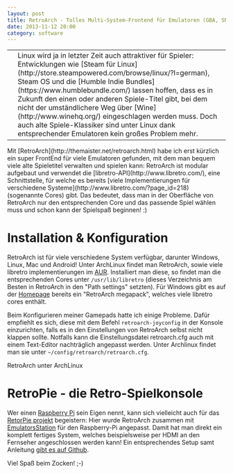 ```yaml
---
layout: post
title: RetroArch - Tolles Multi-System-Frontend für Emulatoren (GBA, SNES uvm.)
date: 2013-11-12 20:00
category: software
---
```

<table cellpadding="0" cellspacing="0" border="0">
<tr>
<td>
<img src="{{site.url}}/images/blog/joypad.png" class="lefticon" alt="" />
</td>
<td markdown="1">
Linux wird ja in letzter Zeit auch attraktiver für Spieler: Entwicklungen wie [Steam für Linux](http://store.steampowered.com/browse/linux/?l=german), Steam OS und die [Humble Indie Bundles](https://www.humblebundle.com/) lassen hoffen, dass es in Zukunft den einen oder anderen Spiele-Titel gibt, bei dem nicht der umständlichere Weg über [Wine](http://www.winehq.org/) eingeschlagen werden muss. Doch auch alte Spiele-Klassiker sind unter Linux dank entsprechender Emulatoren kein großes Problem mehr. 
</td>
</tr>
</table>
<!--more-->
Mit [RetroArch](http://themaister.net/retroarch.html) habe ich erst kürzlich ein super FrontEnd für viele Emulatoren gefunden, mit dem man bequem viele alte Spieletitel verwalten und spielen kann: RetroArch ist modular aufgebaut und verwendet die [libretro-API](http://www.libretro.com/), eine Schnittstelle, für welche es bereits [viele Implementierungen für verschiedene Systeme](http://www.libretro.com/?page_id=218) (sogenannte Cores) gibt. Das bedeutet, dass man in der Oberfläche von RetroArch nur den entsprechenden Core und das passende Spiel wählen muss und schon kann der Spielspaß beginnen! :)

Installation & Konfiguration
============================
RetroArch ist für viele verschiedene System verfügbar, darunter Windows, Linux, Mac und Android! Unter ArchLinux findet man RetroArch, sowie viele libretro implementierungen im [AUR](https://aur.archlinux.org/). Installiert man diese, so findet man die entsprechenden Cores unter <code>/usr/lib/libretro</code> (dieses Verzeichnis am Besten in RetroArch in den "Path settings" setzten).
Für Windows gibt es auf der [Homepage](http://themaister.net/retroarch.html) bereits ein "RetroArch megapack", welches viele libretro cores enthält.

Beim Konfigurieren meiner Gamepads hatte ich einige Probleme. Dafür empfiehlt es sich, diese mit dem Befehl <code>retroarch-joyconfig</code> in der Konsole einzurichten, falls es in den Einstellungen von RetroArch selbst nicht klappen sollte. Notfalls kann die Einstellungsdatei retroarch.cfg auch mit einem Text-Editor nachträglich angepasst werden. Unter Archlinux findet man sie unter <code>~/config/retroarch/retroarch.cfg</code>.

<img src="{{site.url}}/images/blog/retroArch.jpg" class="borderimg centered" alt="" />

<div class="imageinfo">RetroArch unter ArchLinux</div>

RetroPie - die Retro-Spielkonsole
=================================
Wer einen [Raspberry Pi](http://www.raspberrypi.org/) sein Eigen nennt, kann sich vielleicht auch für das [RetorPie projekt](http://blog.petrockblock.com/retropie/) begeistern: Hier wurde RetroArch zusammen mit [EmulatorsStation](https://github.com/Aloshi/EmulationStation) für den Raspberry-Pi angepasst. Damit hat man direkt ein komplett fertiges System, welches beispielsweise per HDMI an den Fernseher angeschlossen werden kann! Ein entsprechendes Setup samt Anleitung [gibt es auf Github](https://github.com/petrockblog/RetroPie-Setup).

Viel Spaß beim Zocken! ;-)
